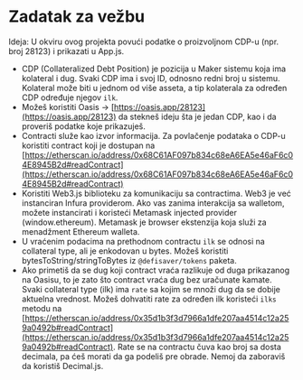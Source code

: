 # Zadatak za vežbu

Ideja: U okviru ovog projekta povući podatke o proizvoljnom CDP-u (npr. broj 28123) i prikazati u App.js.

- CDP (Collateralized Debt Position) je pozicija u Maker sistemu koja ima kolateral i dug. Svaki CDP ima i svoj ID, odnosno redni broj u sistemu. Kolateral može biti u jednom od više asseta, a tip kolaterala za određen CDP određuje njegov `ilk`.
- Možeš koristiti Oasis → [https://oasis.app/28123](https://oasis.app/28123) da stekneš ideju šta je jedan CDP, kao i da proveriš podatke koje prikazuješ.
- Contracti služe kao izvor informacija. Za povlačenje podataka o CDP-u koristiti contract koji je dostupan na [https://etherscan.io/address/0x68C61AF097b834c68eA6EA5e46aF6c04E8945B2d#readContract](https://etherscan.io/address/0x68C61AF097b834c68eA6EA5e46aF6c04E8945B2d#readContract)
- Koristiti Web3.js biblioteku za komunikaciju sa contractima. Web3 je već instanciran Infura providerom. Ako vas zanima interakcija sa walletom, možete instancirati i  koristeći Metamask injected provider (window.ethereum). Metamask je browser ekstenzija koja služi za menadžment Ethereum walleta.
- U vraćenim podacima na prethodnom contractu `ilk` se odnosi na collateral type, ali je enkodovan u bytes. Možeš koristiti bytesToString/stringToBytes iz `@defisaver/tokens` paketa.
- Ako primetiš da se dug koji contract vraća razlikuje od duga prikazanog na Oasisu, to je zato što contract vraća dug bez uračunate kamate. Svaki collateral type (ilk) ima `rate` sa kojim se množi dug da se dobije aktuelna vrednost. Možeš dohvatiti rate za određen ilk koristeći `ilks` metodu na [https://etherscan.io/address/0x35d1b3f3d7966a1dfe207aa4514c12a259a0492b#readContract](https://etherscan.io/address/0x35d1b3f3d7966a1dfe207aa4514c12a259a0492b#readContract). Rate se na contractu čuva kao broj sa dosta decimala, pa ćeš morati da ga podeliš pre obrade. Nemoj da zaboraviš da koristiš Decimal.js.
